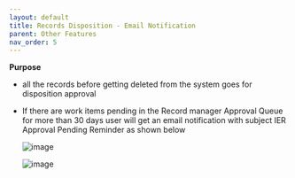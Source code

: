 ```yaml
---
layout: default
title: Records Disposition - Email Notification
parent: Other Features
nav_order: 5
---
```


**Purpose**

- all the records before getting deleted from the system goes for disposition approval 
- If there are work items pending in the Record manager Approval Queue for more than 30 days user will get an email notification with subject IER Approval Pending Reminder as 
  shown below 
  
   ![image](https://user-images.githubusercontent.com/119289294/204789738-bfb1c3ff-fa98-4fb5-ba58-26786f131034.png)
   
   ![image](https://user-images.githubusercontent.com/119289294/204789945-3b07ee78-749f-4c8d-8977-1513a5d0c336.png)
   
 
